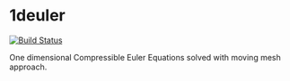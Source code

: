 # 1deuler
[![Build Status](https://travis-ci.org/bvwells/1deuler.svg?branch=master)](https://travis-ci.org/bvwells/1deuler)

One dimensional Compressible Euler Equations solved with moving mesh approach.
